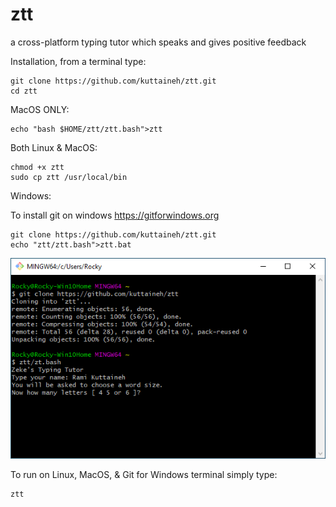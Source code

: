 # ztt
a cross-platform typing tutor which speaks and gives positive feedback

Installation, from a terminal type:
```
git clone https://github.com/kuttaineh/ztt.git
cd ztt
```
MacOS ONLY:
```
echo "bash $HOME/ztt/ztt.bash">ztt
```
Both Linux & MacOS:
```
chmod +x ztt
sudo cp ztt /usr/local/bin
```
Windows:

To install git on windows https://gitforwindows.org
```
git clone https://github.com/kuttaineh/ztt.git
echo "ztt/ztt.bash">ztt.bat
```

![Git for Windows](gitforwindows.png)


To run on Linux, MacOS, & Git for Windows terminal simply type:
```
ztt
```
